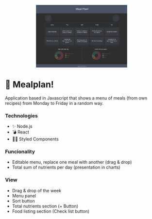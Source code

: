 <div style="text-align:center"><img src="./img/mealplan.png" alt="background" style="width:70%; margin-left:auto; margin-right:auto; display: block; width:300px"/></div>

# 🌱 Mealplan!
Application based in Javascript that shows a menu of meals (from own recipes) from Monday to Friday in a random way.

### Technologies
* ✨ Node.js
* 💣 React
* 💅🏾 Styled Components

### Funcionality
* Editable menu, replace one meal with another (drag & drop)
* Total sum of nutrients per day (presentation in charts)

### View
* Drag & drop of the week
* Menu panel
* Sort button
* Total nutrients section (+ Button)
* Food listing section (Check list button)